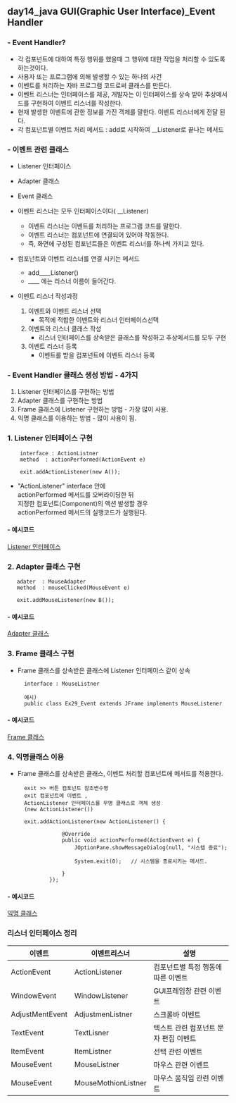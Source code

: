 ## day14_java GUI(Graphic User Interface)\_Event Handler

### - Event Handler?

- 각 컴포넌트에 대하여 특정 행위를 했을때 그 행위에 대한 작업을 처리할 수 있도록 하는것이다.
- 사용자 또는 프로그램에 의해 발생할 수 있는 하나의 사건
- 이벤트를 처리하는 자바 프로그램 코드로써 클래스를 만든다.
- 이벤트 리스너는 인터페이스를 제공, 개발자는 이 인터페이스를 상속 받아 추상메서드를 구현하여 이벤트 리스너를 작성한다.
- 현재 발생한 이벤트에 관한 정보를 가진 객체를 말한다. 이벤트 리스너에게 전달 된다.
- 각 컴포넌트별 이벤트 처리 메서드 : add로 시작하여 \_\_Listener로 끝나는 메서드

### - 이벤트 관련 클래스

- Listener 인터페이스
- Adapter 클래스
- Event 클래스

- 이벤트 리스너는 모두 인터페이스이다( \_\_Listener)
  - 이벤트 리스너는 이벤트를 처리하는 프로그램 코드를 말한다.
  - 이벤트 리스너는 컴포넌트에 연결되어 있어야 작동한다.
  - 즉, 화면에 구성된 컴포넌트들은 이벤트 리스너를 하나씩 가지고 있다.
- 컴포넌트와 이벤트 리스너를 연결 시키는 메서드

  - add\_\_\_\_Listener()
  - \_\_\_\_ 에는 리스너 이름이 들어간다.

- 이벤트 리스너 작성과정
  1. 이벤트와 이벤트 리스너 선택
     - 목적에 적합한 이벤트와 리스너 인터페이스선택
  2. 이벤트와 리스너 클래스 작성
     - 리스너 인터페이스를 상속받은 클래스를 작성하고 추상메서드를 모두 구현
  3. 이벤트 리스너 등록
     - 이벤트를 받을 컴포넌트에 이벤트 리스너 등록

### - Event Handler 클래스 생성 방법 - 4가지

1. Listener 인터페이스를 구현하는 방법
2. Adapter 클래스를 구현하는 방법
3. Frame 클래스에 Listener 구현하는 방법 - 가장 많이 사용.
4. 익명 클래스를 이용하는 방법 - 많이 사용이 됨.

### 1. Listener 인터페이스 구현

        interface : ActionListner
        method  : actionPerformed(ActionEvent e)

        exit.addActionListener(new A());

- "ActionListener" interface 안에 <br>
  actionPerformed 메서드를 오버라이딩한 뒤 <br>
  지정한 컴포넌트(Component)의 액션 발생할 경우 <br>
  actionPerformed 메서드의 실행코드가 실행된다.

#### - 예시코드

[Listener 인터페이스](https://github.com/hyeah0/SmartWeb_Contents_WebApplication_developer_class/blob/main/1_Java/2.%20GUI%EC%9D%91%EC%9A%A9/Ex27_Event_Listener.java)

### 2. Adapter 클래스 구현

       adater  : MouseAdapter
       method  : mouseClicked(MouseEvent e)

       exit.addMouseListener(new B());

#### - 예시코드

[Adapter 클래스](https://github.com/hyeah0/SmartWeb_Contents_WebApplication_developer_class/blob/main/1_Java/2.%20GUI%EC%9D%91%EC%9A%A9/Ex28_Event_Adapter.java)

### 3. Frame 클래스 구현

- Frame 클래스를 상속받은 클래스에 Listener 인터페이스 같이 상속

        interface : MouseListner

        예시)
        public class Ex29_Event extends JFrame implements MouseListener

#### - 예시코드

[Frame 클래스](https://github.com/hyeah0/SmartWeb_Contents_WebApplication_developer_class/blob/main/1_Java/2.%20GUI%EC%9D%91%EC%9A%A9/Ex29_Event_Frame.java)

### 4. 익명클래스 이용

- Frame 클래스를 상속받은 클래스, 이벤트 처리할 컴포넌트에 메서드를 적용한다.

        exit >> 버튼 컴포넌트 참조변수명
        exit 컴포넌트에 이벤트 ,
        ActionListener 인터페이스를 무명 클래스로 객체 생성
        (new ActionListener())

        exit.addActionListener(new ActionListener() {

                    @Override
                    public void actionPerformed(ActionEvent e) {
                        JOptionPane.showMessageDialog(null, "시스템 종료");

                        System.exit(0);   // 시스템을 종료시키는 메서드.

                    }
                });

#### - 예시코드

[익명 클래스](https://github.com/hyeah0/SmartWeb_Contents_WebApplication_developer_class/blob/main/1_Java/2.%20GUI%EC%9D%91%EC%9A%A9/Ex30_Event_Anonymous.java)

### 리스너 인터페이스 정리

| 이벤트      | 이벤트리스너   | 설명                               |
| ----------- | -------------- | ---------------------------------- |
| ActionEvent | ActionListener | 컴포넌트별 특정 행동에 따른 이벤트 |
| WindowEvent | WindowListener | GUI프레임창 관련 이벤트
| AdjustMentEvent | AdjustmenListner | 스크롤바 이벤트 | 
| TextEvent | TextLisner | 텍스트 관련 컴포넌트 문자 편집 이벤트 |
| ItemEvent | ItemListner | 선택 관련 이벤트 |
| MouseEvent | MouseListner | 마우스 관련 이벤트 |
| MouseEvent | MouseMothionListner | 마우스 움직임 관련 이벤트 |
